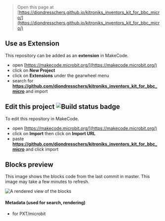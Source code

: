 
> Open this page at [https://diondresschers.github.io/kitroniks_inventors_kit_for_bbc_micro/](https://diondresschers.github.io/kitroniks_inventors_kit_for_bbc_micro/)

## Use as Extension

This repository can be added as an **extension** in MakeCode.

* open [https://makecode.microbit.org/](https://makecode.microbit.org/)
* click on **New Project**
* click on **Extensions** under the gearwheel menu
* search for **https://github.com/diondresschers/kitroniks_inventors_kit_for_bbc_micro** and import

## Edit this project ![Build status badge](https://github.com/diondresschers/kitroniks_inventors_kit_for_bbc_micro/workflows/MakeCode/badge.svg)

To edit this repository in MakeCode.

* open [https://makecode.microbit.org/](https://makecode.microbit.org/)
* click on **Import** then click on **Import URL**
* paste **https://github.com/diondresschers/kitroniks_inventors_kit_for_bbc_micro** and click import

## Blocks preview

This image shows the blocks code from the last commit in master.
This image may take a few minutes to refresh.

![A rendered view of the blocks](https://github.com/diondresschers/kitroniks_inventors_kit_for_bbc_micro/raw/master/.github/makecode/blocks.png)

#### Metadata (used for search, rendering)

* for PXT/microbit
<script src="https://makecode.com/gh-pages-embed.js"></script><script>makeCodeRender("{{ site.makecode.home_url }}", "{{ site.github.owner_name }}/{{ site.github.repository_name }}");</script>

